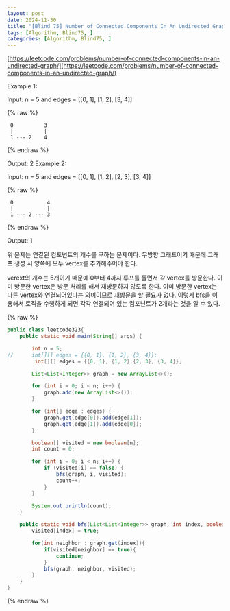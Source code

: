 ```yaml
---
layout: post
date: 2024-11-30
title: "[Blind 75] Number of Connected Components In An Undirected Graph"
tags: [Algorithm, Blind75, ]
categories: [Algorithm, Blind75, ]
---
```



[https://leetcode.com/problems/number-of-connected-components-in-an-undirected-graph/](https://leetcode.com/problems/number-of-connected-components-in-an-undirected-graph/)


Example 1:


Input: n = 5 and edges = [[0, 1], [1, 2], [3, 4]]



{% raw %}
```text
 0          3
 |          |
 1 --- 2    4
```
{% endraw %}



Output: 2
Example 2:


Input: n = 5 and edges = [[0, 1], [1, 2], [2, 3], [3, 4]]



{% raw %}
```text
 0           4
 |           |
 1 --- 2 --- 3
```
{% endraw %}



Output:  1


위 문제는 연결된 컴포넌트의 개수를 구하는 문제이다. 무방향 그래프이기 때문에 그래프 생성 시 양쪽에 모두 vertex를 추가해주어야 한다.


verext의 개수는 5개이기 때문에 0부터 4까지 루프를 돌면서 각 vertex를 방문한다. 이미 방문한 vertex은 방문 처리를 해서 재방문하지 않도록 한다. 이미 방문한 vertex는 다른 vertex와 연결되어있다는 의미이므로 재방문을 할 필요가 없다. 이렇게 bfs을 이용해서 로직을 수행하게 되면 각각 연결되어 있는 컴포넌트가 2개라는 것을 알 수 있다. 



{% raw %}
```java
public class leetcode323{
	public static void main(String[] args) {

		int n = 5;
//		int[][] edges = {{0, 1}, {1, 2}, {3, 4}};
		 int[][] edges = {{0, 1}, {1, 2},{2, 3}, {3, 4}};

		List<List<Integer>> graph = new ArrayList<>();

		for (int i = 0; i < n; i++) {
			graph.add(new ArrayList<>());
		}

		for (int[] edge : edges) {
			graph.get(edge[0]).add(edge[1]);
			graph.get(edge[1]).add(edge[0]);
		}

		boolean[] visited = new boolean[n];
		int count = 0;

		for (int i = 0; i < n; i++) {
			if (visited[i] == false) {
				bfs(graph, i, visited);
				count++;
			}
		}

		System.out.println(count);
	}

	public static void bfs(List<List<Integer>> graph, int index, boolean[] visited){
		visited[index] = true;

		for(int neighbor : graph.get(index)){
			if(visited[neighbor] == true){
				continue;
			}
			bfs(graph, neighbor, visited);
		}
	}
}
```
{% endraw %}


